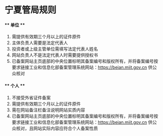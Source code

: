 

# 宁夏管局规则

<!-- tabs:start -->

#### ** 单位 **

1. 需提供有效期三个月以上的证件原件                                                                                                              
2. 主体负责人需要是法定代表人
3. 投资者或上级主管单位需填写法定代表人姓名                                                                                                                                               
4. 网站负责人不是法定代表人时需要提供授权书                                                                                                                                                                                                                                         
7. 已备案网站主页底部的中央位置标明其备案编号和版权所有，并将备案编号按要求链接工业和信息化部备案管理系统网站：https://beian.miit.gov.cn 供公众核对 

#### ** 个人 **

1. 不接受外省证件备案                                                                                                             
2. 需提供有效期三个月以上的证件原件                                                                                                                                                                                                                                 
4. 需在网站备注栏备注说明网站实质内容                                                                                                                                                                           
6. 已备案网站主页底部的中央位置标明其备案编号和版权所有，并将备案编号按要求链接工业和信息化部备案管理系统网站：https://beian.miit.gov.cn 供公众核对，且网站实际内容应符合个人备案性质 

<!-- tabs:end -->